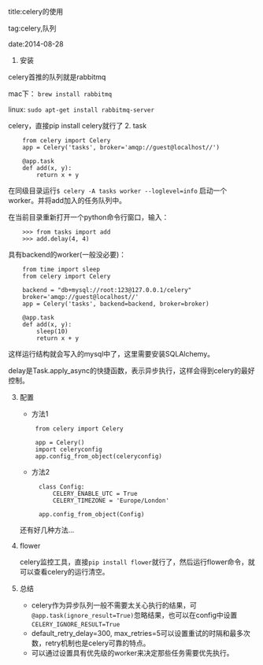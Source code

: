 title:celery的使用

tag:celery,队列

date:2014-08-28

1. 安装

  celery首推的队列就是rabbitmq
  
  mac下：
   `brew install rabbitmq`
   
  linux:
  `sudo apt-get install rabbitmq-server`
  
  celery，直接pip install celery就行了
2. task

        from celery import Celery
        app = Celery('tasks', broker='amqp://guest@localhost//')
  
        @app.task
        def add(x, y):
            return x + y
            
   在同级目录运行`$ celery -A tasks worker --loglevel=info` 启动一个worker。并将add加入的任务队列中。
      
   在当前目录重新打开一个python命令行窗口，输入：   
   
        >>> from tasks import add
        >>> add.delay(4, 4)
        
   具有backend的worker(一般没必要)：
   
        from time import sleep
        from celery import Celery
  
        backend = "db+mysql://root:123@127.0.0.1/celery"
        broker='amqp://guest@localhost//'
        app = Celery('tasks', backend=backend, broker=broker)
 
        @app.task
        def add(x, y):
            sleep(10)
            return x + y

   这样运行结构就会写入的mysql中了，这里需要安装SQLAlchemy。
 
   delay是Task.apply_async的快捷函数，表示异步执行，这样会得到celery的最好控制。
   
3. 配置   
     * 方法1  
  
            from celery import Celery

            app = Celery()
            import celeryconfig
            app.config_from_object(celeryconfig)
    
    * 方法2
    
            class Config:
                CELERY_ENABLE_UTC = True
                CELERY_TIMEZONE = 'Europe/London'

            app.config_from_object(Config)
            
    还有好几种方法...

4. flower
   
   celery监控工具，直接`pip install flower`就行了，然后运行flower命令，就可以查看celery的运行清空。
5. 总结

   * celery作为异步队列一般不需要太关心执行的结果，可`@app.task(ignore_result=True)`忽略结果，也可以在config中设置`CELERY_IGNORE_RESULT=True`
   * default_retry_delay=300, max_retries=5可以设置重试的时隔和最多次数，retry机制也是celery可靠的特点。
   * 可以通过设置具有优先级的worker来决定那些任务需要优先执行。  
